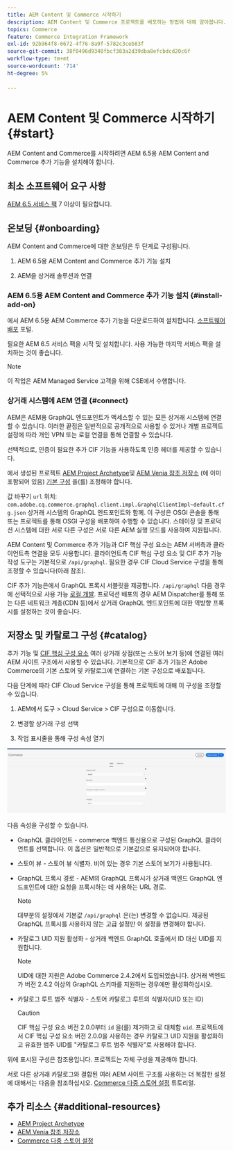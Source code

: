 ```yaml
---
title: AEM Content 및 Commerce 시작하기
description: AEM Content 및 Commerce 프로젝트를 배포하는 방법에 대해 알아봅니다.
topics: Commerce
feature: Commerce Integration Framework
exl-id: 92b964f8-6672-4f76-8a9f-5782c3ceb83f
source-git-commit: 38f0496d9340fbcf383a2d39dba8efcbdcd20c6f
workflow-type: tm+mt
source-wordcount: '714'
ht-degree: 5%

---
```


# AEM Content 및 Commerce 시작하기 {#start}

AEM Content and Commerce를 시작하려면 AEM 6.5용 AEM Content and Commerce 추가 기능을 설치해야 합니다.

## 최소 소프트웨어 요구 사항

[AEM 6.5 서비스 팩](https://experience.adobe.com/#/downloads/content/software-distribution/en/aem.html) 7 이상이 필요합니다.

## 온보딩 {#onboarding}

AEM Content and Commerce에 대한 온보딩은 두 단계로 구성됩니다.

1. AEM 6.5용 AEM Content and Commerce 추가 기능 설치

2. AEM을 상거래 솔루션과 연결

### AEM 6.5용 AEM Content and Commerce 추가 기능 설치 {#install-add-on}

에서 AEM 6.5용 AEM Commerce 추가 기능을 다운로드하여 설치합니다. [소프트웨어 배포](https://experience.adobe.com/#/downloads/content/software-distribution/en/aem.html) 포털.

필요한 AEM 6.5 서비스 팩을 시작 및 설치합니다. 사용 가능한 마지막 서비스 팩을 설치하는 것이 좋습니다.

>[!NOTE]
>
>이 작업은 AEM Managed Service 고객을 위해 CSE에서 수행합니다.

### 상거래 시스템에 AEM 연결 {#connect}

AEM은 AEM용 GraphQL 엔드포인트가 액세스할 수 있는 모든 상거래 시스템에 연결할 수 있습니다. 이러한 끝점은 일반적으로 공개적으로 사용할 수 있거나 개별 프로젝트 설정에 따라 개인 VPN 또는 로컬 연결을 통해 연결할 수 있습니다.

선택적으로, 인증이 필요한 추가 CIF 기능을 사용하도록 인증 헤더를 제공할 수 있습니다.

에서 생성된 프로젝트 [AEM Project Archetype](https://github.com/adobe/aem-project-archetype)및 [AEM Venia 참조 저장소](https://github.com/adobe/aem-cif-guides-venia) (에 이미 포함되어 있음) [기본 구성](https://github.com/adobe/aem-cif-guides-venia/blob/main/ui.config/src/main/content/jcr_root/apps/venia/osgiconfig/config/com.adobe.cq.commerce.graphql.client.impl.GraphqlClientImpl~default.cfg.json) 을(를) 조정해야 합니다.

값 바꾸기 `url` 위치: `com.adobe.cq.commerce.graphql.client.impl.GraphqlClientImpl~default.cfg.json` 상거래 시스템의 GraphQL 엔드포인트와 함께. 이 구성은 OSGI 콘솔을 통해 또는 프로젝트를 통해 OSGI 구성을 배포하여 수행할 수 있습니다. 스테이징 및 프로덕션 시스템에 대한 서로 다른 구성은 서로 다른 AEM 실행 모드를 사용하여 지원됩니다.

AEM Content 및 Commerce 추가 기능과 CIF 핵심 구성 요소는 AEM 서버측과 클라이언트측 연결을 모두 사용합니다. 클라이언트측 CIF 핵심 구성 요소 및 CIF 추가 기능 작성 도구는 기본적으로 `/api/graphql`. 필요한 경우 CIF Cloud Service 구성을 통해 조정할 수 있습니다(아래 참조).

CIF 추가 기능은에서 GraphQL 프록시 서블릿을 제공합니다. `/api/graphql` 다음 경우에 선택적으로 사용 가능 [로컬 개발](develop.md). 프로덕션 배포의 경우 AEM Dispatcher를 통해 또는 다른 네트워크 계층(CDN 등)에서 상거래 GraphQL 엔드포인트에 대한 역방향 프록시를 설정하는 것이 좋습니다.

## 저장소 및 카탈로그 구성 {#catalog}

추가 기능 및 [CIF 핵심 구성 요소](https://github.com/adobe/aem-core-cif-components) 여러 상거래 상점(또는 스토어 보기 등)에 연결된 여러 AEM 사이트 구조에서 사용할 수 있습니다. 기본적으로 CIF 추가 기능은 Adobe Commerce의 기본 스토어 및 카탈로그에 연결하는 기본 구성으로 배포됩니다.

다음 단계에 따라 CIF Cloud Service 구성을 통해 프로젝트에 대해 이 구성을 조정할 수 있습니다.

1. AEM에서 도구 > Cloud Service > CIF 구성으로 이동합니다.

2. 변경할 상거래 구성 선택

3. 작업 표시줄을 통해 구성 속성 열기

![CIF Cloud Service 구성](/help/commerce/cif/assets/cif-cloud-service-config.png)

다음 속성을 구성할 수 있습니다.

- GraphQL 클라이언트 - commerce 백엔드 통신용으로 구성된 GraphQL 클라이언트를 선택합니다. 이 옵션은 일반적으로 기본값으로 유지되어야 합니다.
- 스토어 뷰 - 스토어 뷰 식별자. 비어 있는 경우 기본 스토어 보기가 사용됩니다.
- GraphQL 프록시 경로 - AEM의 GraphQL 프록시가 상거래 백엔드 GraphQL 엔드포인트에 대한 요청을 프록시하는 데 사용하는 URL 경로.

  >[!NOTE]
  >
  >대부분의 설정에서 기본값 `/api/graphql` 은(는) 변경할 수 없습니다. 제공된 GraphQL 프록시를 사용하지 않는 고급 설정만 이 설정을 변경해야 합니다.

- 카탈로그 UID 지원 활성화 - 상거래 백엔드 GraphQL 호출에서 ID 대신 UID를 지원합니다.

  >[!NOTE]
  >
  >UID에 대한 지원은 Adobe Commerce 2.4.2에서 도입되었습니다. 상거래 백엔드가 버전 2.4.2 이상의 GraphQL 스키마를 지원하는 경우에만 활성화하십시오.

- 카탈로그 루트 범주 식별자 - 스토어 카탈로그 루트의 식별자(UID 또는 ID)

  >[!CAUTION]
  >
  >CIF 핵심 구성 요소 버전 2.0.0부터 `id` 을(를) 제거하고 로 대체함 `uid`. 프로젝트에서 CIF 핵심 구성 요소 버전 2.0.0을 사용하는 경우 카탈로그 UID 지원을 활성화하고 유효한 범주 UID를 &quot;카탈로그 루트 범주 식별자&quot;로 사용해야 합니다.

위에 표시된 구성은 참조용입니다. 프로젝트는 자체 구성을 제공해야 합니다.

서로 다른 상거래 카탈로그와 결합된 여러 AEM 사이트 구조를 사용하는 더 복잡한 설정에 대해서는 다음을 참조하십시오. [Commerce 다중 스토어 설정](configuring/multi-store-setup.md) 튜토리얼.

## 추가 리소스 {#additional-resources}

- [AEM Project Archetype](https://github.com/adobe/aem-project-archetype)
- [AEM Venia 참조 저장소](https://github.com/adobe/aem-cif-guides-venia)
- [Commerce 다중 스토어 설정](configuring/multi-store-setup.md)
